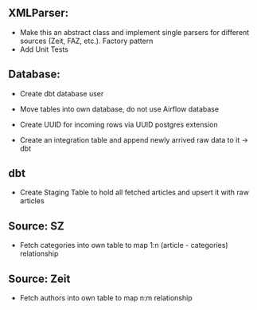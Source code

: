 ## XMLParser:
- Make this an abstract class and implement single parsers for different sources (Zeit, FAZ, etc.). Factory pattern
- Add Unit Tests

## Database:
- Create dbt database user
- Move tables into own database, do not use Airflow database

- Create UUID for incoming rows via UUID postgres extension
- Create an integration table and append newly arrived raw data to it -> dbt

## dbt

- Create Staging Table to hold all fetched articles and upsert it with raw articles

## Source: SZ

- Fetch categories into own table to map 1:n (article - categories) relationship

## Source: Zeit

- Fetch authors into own table to map n:m relationship